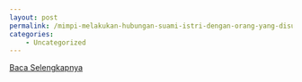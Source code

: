 ```yaml
---
layout: post
permalink: /mimpi-melakukan-hubungan-suami-istri-dengan-orang-yang-disukai/
categories:
    - Uncategorized
---
```


[Baca Selengkapnya](/05)